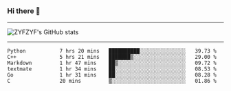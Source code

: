 ### Hi there 👋

-------

<!--

- 🔭 I’m currently working on ...
- 🌱 I’m currently learning Rust
- 👯 I’m looking to collaborate on ...
- 🤔 I’m looking for help with ...
- 💬 Ask me about ...
- 📫 How to reach me: ...
- 😄 Pronouns: ...
- ⚡ Fun fact: ...

-------
-->

![ZYFZYF's GitHub stats](https://github-readme-stats.vercel.app/api?username=ZYFZYF)


-------

<!--START_SECTION:waka-->

```text
Python           7 hrs 20 mins   ██████████░░░░░░░░░░░░░░░   39.73 %
C++              5 hrs 21 mins   ███████▒░░░░░░░░░░░░░░░░░   29.00 %
Markdown         1 hr 47 mins    ██▒░░░░░░░░░░░░░░░░░░░░░░   09.72 %
textmate         1 hr 34 mins    ██░░░░░░░░░░░░░░░░░░░░░░░   08.53 %
Go               1 hr 31 mins    ██░░░░░░░░░░░░░░░░░░░░░░░   08.28 %
C                20 mins         ▒░░░░░░░░░░░░░░░░░░░░░░░░   01.86 %
```

<!--END_SECTION:waka-->


